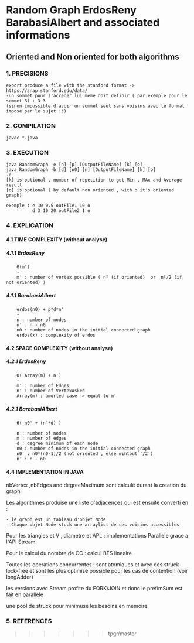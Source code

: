 # Random Graph ErdosReny BarabasiAlbert and associated informations

## Oriented and Non oriented for both algorithms

### 1. PRECISIONS
	
	export produce a file with the stanford format -> https://snap.stanford.edu/data/
	-un sommet pour s'acceder lui meme doit definir ( par exemple pour le sommet 3) : 3 3
	(sinon impossible d'avoir un sommet seul sans voisins avec le format imposé par le sujet !!)

### 2. COMPILATION

	javac *.java


### 3. EXECUTION

	java RandomGraph -e [n] [p] [OutputFileName] [k] [o]  
	java RandomGraph -b [d] [n0] [n] [OutputFileName] [k] [o]
	-e
	[k] is optional , number of repetition to get Min , MAx and Average result
	[o] is optional ( by default non oriented , with o it's oriented graph)

	exemple : e 10 0.5 outFile1 10 o
			  d 3 10 20 outFile2 1 o

 

### 4. EXPLICATION

#### 4.1 TIME COMPLEXITY (without analyse)

##### 4.1.1 ErdosReny

		Ө(m')
		-
	  	m' : number of vertex possible ( n² (if oriented)  or  n²/2 (if not oriented) )


##### 4.1.1 BarabasiAlbert

		
		erdos(n0) + p*d*n'
		-
		n : number of nodes
		n' : n - n0
	  	n0 : number of nodes in the initial connected graph
	  	erdos(x) : complexity of erdos

#### 4.2 SPACE COMPLEXITY (without analyse)
	
##### 4.2.1 ErdosReny
	
		O( Array(m) + n')
		-
		m' : number of Edges
		n' : number of VertexAsked
		Array(m) : amorted case -> equal to m'


##### 4.2.1 BarabasiAlbert
	
	
		Ө( n0' + (n'*d) ) 
		
		n : number of nodes
		m : number of edges
		d : degree minimum of each node
		n0 : number of nodes in the initial connected graph
		n0' : n0*(n0-1)/2 (not oriented , else wihtout '/2')
		n' : n - n0


#### 4.4 IMPLEMENTATION IN JAVA

nbVertex ,nbEdges and degreeMaximum sont calculé durant la creation du graph

Les algorithmes produise une liste d'adjacences qui est ensuite converti en :

	- le graph est un tableau d'objet Node
	- Chaque objet Node stock une arraylist de ces voisins accessibles


Pour les triangles et V , diametre et APL : implementations Parallele grace a l'API Stream

Pour le calcul du nombre de CC : calcul BFS lineaire

Toutes les operations concurrentes : sont atomiques et avec des struck lock-free
et sont les plus optimisé possible pour les cas de contention (voir longAdder)

les versions avec Stream profite du FORK/JOIN et donc le prefimSum est fait en parallele

une pool de struck pour minimusé les besoins en memoire


### 5. REFERENCES
>>>>>>> tpgr/master
